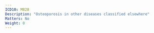 ```yaml
---
ICD10: M828
Description: "Osteoporosis in other diseases classified elsewhere"
Matters: No
Weight: 0
---
```


